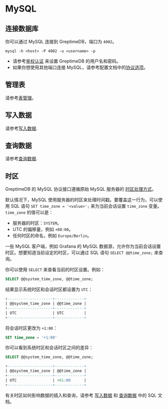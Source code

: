# MySQL

## 连接数据库

你可以通过 MySQL 连接到 GreptimeDB，端口为 `4002`。

```shell
mysql -h <host> -P 4002 -u <username> -p
```

- 请参考[鉴权认证](/user-guide/deployments/authentication.md) 来设置 GreptimeDB 的用户名和密码。
- 如果你想使用其他端口连接 MySQL，请参考配置文档中的[协议选项](/user-guide/deployments/configuration.md#协议选项)。


## 管理表

请参考[表管理](/user-guide/administration/data-management/basic-table-operations.md)。

## 写入数据

请参考[写入数据](/user-guide/ingest-data/for-iot/sql.md).

## 查询数据

请参考[查询数据](/user-guide/query-data/sql.md).

## 时区

GreptimeDB 的 MySQL 协议接口遵循原始 MySQL 服务器的 [时区处理方式](https://dev.mysql.com/doc/refman/8.0/en/time-zone-support.html)。

默认情况下，MySQL 使用服务器的时区来处理时间戳。要覆盖这一行为，可以使用 SQL 语句 `SET time_zone = '<value>';` 来为当前会话设置 `time_zone` 变量。`time_zone` 的值可以是：

- 服务器的时区：`SYSTEM`。
- UTC 的偏移量，例如 `+08:00`。
- 任何时区的命名，例如 `Europe/Berlin`。

一些 MySQL 客户端，例如 Grafana 的 MySQL 数据源，允许你为当前会话设置时区。想要知道当前设定的时区，可以通过 SQL 语句 `SELECT @@time_zone;` 来查询。

你可以使用 `SELECT` 来查看当前的时区设置。例如：

```sql
SELECT @@system_time_zone, @@time_zone;
```

结果显示系统时区和会话时区都设置为 `UTC`：

```SQL
+--------------------+-------------+
| @@system_time_zone | @@time_zone |
+--------------------+-------------+
| UTC                | UTC         |
+--------------------+-------------+
```

将会话时区更改为 `+1:00`：

```SQL
SET time_zone = '+1:00'
```

你可以看到系统时区和会话时区之间的差异：

```SQL
SELECT @@system_time_zone, @@time_zone;

+--------------------+-------------+
| @@system_time_zone | @@time_zone |
+--------------------+-------------+
| UTC                | +01:00      |
+--------------------+-------------+
```

有关时区如何影响数据的插入和查询，请参考 [写入数据](/user-guide/ingest-data/for-iot/sql.md#时区) 和 [查询数据](/user-guide/query-data/sql.md#时区) 中的 SQL 文档。
